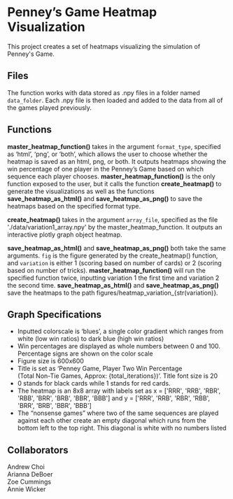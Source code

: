 # Penney’s Game Heatmap Visualization

This project creates a set of heatmaps visualizing the simulation of Penney's Game. 

## Files

The function works with data stored as .npy files in a folder named `data_folder`. Each .npy file is then loaded and added to the data from all of the games played previously. 

## Functions

**master_heatmap_function()** takes in the argument `format_type`, specified as ‘html’, ‘png’, or ‘both’, which allows the user to choose whether the heatmap is saved as an html, png, or both. It outputs heatmaps showing the win percentage of one player in the Penney’s Game based on which sequence each player chooses. **master_heatmap_function()** is the only function exposed to the user, but it calls the function **create_heatmap()** to generate the visualizations as well as the functions **save_heatmap_as_html()** and **save_heatmap_as_png()** to save the heatmaps based on the specified format type.

**create_heatmap()** takes in the argument `array_file`, specified as the file './data/variation1_array.npy' by the master_heatmap_function. It outputs an interactive plotly graph object heatmap.

**save_heatmap_as_html()** and **save_heatmap_as_png()** both take the same arguments. `fig` is the figure generated by the create_heatmap() function, and `variation` is either 1 (scoring based on number of cards) or 2 (scoring based on number of tricks). **master_heatmap_function()** will run the specified function twice, inputting variation 1 the first time and variation 2 the second time. **save_heatmap_as_html()** and **save_heatmap_as_png()** save the heatmaps to the path figures/heatmap_variation_{str(variation)}.

## Graph Specifications

- Inputted colorscale is ‘blues’, a single color gradient which ranges from white (low win ratios) to dark blue (high win ratios)
- Win percentages are displayed as whole numbers between 0 and 100. Percentage signs are shown on the color scale
- Figure size is 600x600
- Title is set as ‘Penney Game, Player Two Win Percentage<br> (Total Non-Tie Games, Approx: {total_iterations})’. Title font size is 20
- 0 stands for black cards while 1 stands for red cards. 
- The heatmap is an 8x8 array with labels set as x = ['RRR', 'RRB', 'RBR', 'RBB', 'BRR', 'BRB', 'BBR', 'BBB'] and y = ['RRR', 'RRB', 'RBR', 'RBB', 'BRR', 'BRB', 'BBR', 'BBB']
- The “nonsense games” where two of the same sequences are played against each other create an empty diagonal which runs from the bottom left to the top right. This diagonal is white with no numbers listed

## Collaborators

Andrew Choi<br>
Arianna DeBoer<br>
Zoe Cummings<br>
Annie Wicker

